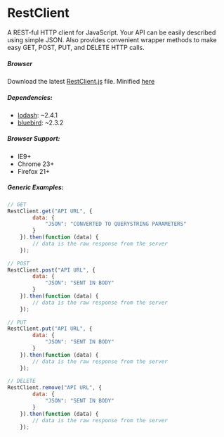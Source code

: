 RestClient
==========

A REST-ful HTTP client for JavaScript. Your API can be easily described using simple JSON. Also provides convenient
wrapper methods to make easy GET, POST, PUT, and DELETE HTTP calls.

##### Browser

Download the latest [RestClient.js](https://raw.githubusercontent.com/remelpugh/restclient/master/dist/RestClient.jss) file. 
Minified [here](https://raw.githubusercontent.com/remelpugh/restclient/master/dist/RestClient.min.js)

##### Dependencies:

* [lodash](http://lodash.com/): ~2.4.1
* [bluebird](https://github.com/petkaantonov/bluebird): ~2.3.2

##### Browser Support:

* IE9+
* Chrome 23+
* Firefox 21+

##### Generic Examples:

```javascript
// GET
RestClient.get("API URL", {
        data: {
            "JSON": "CONVERTED TO QUERYSTRING PARAMETERS"
        }
    }).then(function (data) {
        // data is the raw response from the server
    });
    
// POST
RestClient.post("API URL", {
        data: {
            "JSON": "SENT IN BODY"
        }
    }).then(function (data) {
        // data is the raw response from the server
    });
    
// PUT
RestClient.put("API URL", {
        data: {
            "JSON": "SENT IN BODY"
        }
    }).then(function (data) {
        // data is the raw response from the server
    });
    
// DELETE
RestClient.remove("API URL", {
        data: {
            "JSON": "SENT IN BODY"
        }
    }).then(function (data) {
        // data is the raw response from the server
    });
```
